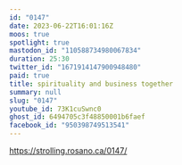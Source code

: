```yaml
---
id: "0147"
date: 2023-06-22T16:01:16Z
moos: true
spotlight: true
mastodon_id: "110588734980067834"
duration: 25:30
twitter_id: "1671914147900948480"
paid: true
title: spirituality and business together
summary: null
slug: "0147"
youtube_id: 73K1cuSwnc0
ghost_id: 6494705c3f48850001b6faef
facebook_id: "950398749513541"
---
```

https://strolling.rosano.ca/0147/
